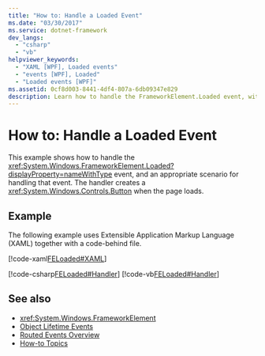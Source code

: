 ```yaml
---
title: "How to: Handle a Loaded Event"
ms.date: "03/30/2017"
ms.service: dotnet-framework
dev_langs: 
  - "csharp"
  - "vb"
helpviewer_keywords: 
  - "XAML [WPF], Loaded events"
  - "events [WPF], Loaded"
  - "Loaded events [WPF]"
ms.assetid: 0cf8d003-8441-4df4-807a-6db09347e829
description: Learn how to handle the FrameworkElement.Loaded event, with an example scenario for handling that event. 
---
```

# How to: Handle a Loaded Event

This example shows how to handle the <xref:System.Windows.FrameworkElement.Loaded?displayProperty=nameWithType> event, and an appropriate scenario for handling that event. The handler  creates a <xref:System.Windows.Controls.Button> when the page loads.  
  
## Example  

 The following example uses Extensible Application Markup Language (XAML) together with a code-behind file.  
  
 [!code-xaml[FELoaded#XAML](~/samples/snippets/csharp/VS_Snippets_Wpf/FELoaded/CSharp/default.xaml#xaml)]  
  
 [!code-csharp[FELoaded#Handler](~/samples/snippets/csharp/VS_Snippets_Wpf/FELoaded/CSharp/default.xaml.cs#handler)]
 [!code-vb[FELoaded#Handler](~/samples/snippets/visualbasic/VS_Snippets_Wpf/FELoaded/VisualBasic/default.xaml.vb#handler)]  
  
## See also

- <xref:System.Windows.FrameworkElement>
- [Object Lifetime Events](../events/object-lifetime-events.md)
- [Routed Events Overview](../events/routed-events-overview.md)
- [How-to Topics](base-elements-how-to-topics.md)
